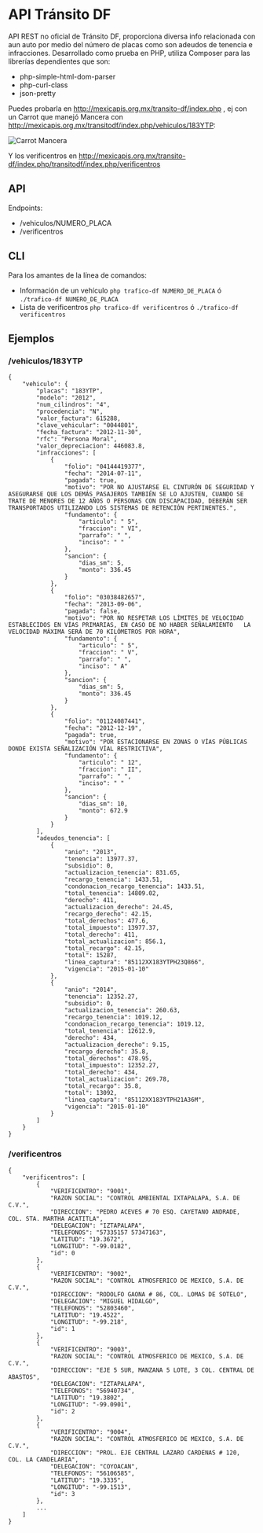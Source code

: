 API Tránsito DF
===========

API REST no oficial de Tránsito DF, proporciona diversa info relacionada con aun auto por medio del número de placas como son adeudos de tenencia e infracciones. 
Desarrollado como prueba en PHP, utiliza Composer para las librerías dependientes que son:

- php-simple-html-dom-parser
- php-curl-class
- json-pretty

Puedes probarla en http://mexicapis.org.mx/transito-df/index.php , ej con un Carrot que manejó Mancera con http://mexicapis.org.mx/transitodf/index.php/vehiculos/183YTP:

![Carrot Mancera](http://438424cd093f86f0c7e0-2cd4f1b3b970cf6c05d6a60490c230b4.r88.cf2.rackcdn.com/mancera300613_g.jpg)

Y los verificentros en http://mexicapis.org.mx/transito-df/index.php/transitodf/index.php/verificentros

## API

Endpoints:

- /vehiculos/NUMERO_PLACA
- /verificentros

## CLI

Para los amantes de la línea de comandos:

- Información de un vehículo ```php trafico-df NUMERO_DE_PLACA``` ó ```./trafico-df NUMERO_DE_PLACA```
- Lista de verificentros ```php trafico-df verificentros``` ó ```./trafico-df verificentros```

## Ejemplos

### /vehiculos/183YTP


```
{
    "vehiculo": {
        "placas": "183YTP",
        "modelo": "2012",
        "num_cilindros": "4",
        "procedencia": "N",
        "valor_factura": 615288,
        "clave_vehicular": "0044801",
        "fecha_factura": "2012-11-30",
        "rfc": "Persona Moral",
        "valor_depreciacion": 446083.8,
        "infracciones": [
            {
                "folio": "04144419377",
                "fecha": "2014-07-11",
                "pagada": true,
                "motivo": "POR NO AJUSTARSE EL CINTURÓN DE SEGURIDAD Y ASEGURARSE QUE LOS DEMÁS PASAJEROS TAMBIÉN SE LO AJUSTEN, CUANDO SE TRATE DE MENORES DE 12 AÑOS O PERSONAS CON DISCAPACIDAD, DEBERÁN SER TRANSPORTADOS UTILIZANDO LOS SISTEMAS DE RETENCIÓN PERTINENTES.",
                "fundamento": {
                    "articulo": " 5",
                    "fraccion": " VI",
                    "parrafo": " ",
                    "inciso": " "
                },
                "sancion": {
                    "dias_sm": 5,
                    "monto": 336.45
                }
            },
            {
                "folio": "03038482657",
                "fecha": "2013-09-06",
                "pagada": false,
                "motivo": "POR NO RESPETAR LOS LÍMITES DE VELOCIDAD ESTABLECIDOS EN VÍAS PRIMARIAS, EN CASO DE NO HABER SEÑALAMIENTO   LA VELOCIDAD MÁXIMA SERÁ DE 70 KILÓMETROS POR HORA",
                "fundamento": {
                    "articulo": " 5",
                    "fraccion": " V",
                    "parrafo": " ",
                    "inciso": " A"
                },
                "sancion": {
                    "dias_sm": 5,
                    "monto": 336.45
                }
            },
            {
                "folio": "01124087441",
                "fecha": "2012-12-19",
                "pagada": true,
                "motivo": "POR ESTACIONARSE EN ZONAS O VÍAS PÚBLICAS  DONDE EXISTA SEÑALIZACIÓN VÍAL RESTRICTIVA",
                "fundamento": {
                    "articulo": " 12",
                    "fraccion": " II",
                    "parrafo": " ",
                    "inciso": " "
                },
                "sancion": {
                    "dias_sm": 10,
                    "monto": 672.9
                }
            }
        ],
        "adeudos_tenencia": [
            {
                "anio": "2013",
                "tenencia": 13977.37,
                "subsidio": 0,
                "actualizacion_tenencia": 831.65,
                "recargo_tenencia": 1433.51,
                "condonacion_recargo_tenencia": 1433.51,
                "total_tenencia": 14809.02,
                "derecho": 411,
                "actualizacion_derecho": 24.45,
                "recargo_derecho": 42.15,
                "total_derechos": 477.6,
                "total_impuesto": 13977.37,
                "total_derecho": 411,
                "total_actualizacion": 856.1,
                "total_recargo": 42.15,
                "total": 15287,
                "linea_captura": "85112XX183YTPH23Q866",
                "vigencia": "2015-01-10"
            },
            {
                "anio": "2014",
                "tenencia": 12352.27,
                "subsidio": 0,
                "actualizacion_tenencia": 260.63,
                "recargo_tenencia": 1019.12,
                "condonacion_recargo_tenencia": 1019.12,
                "total_tenencia": 12612.9,
                "derecho": 434,
                "actualizacion_derecho": 9.15,
                "recargo_derecho": 35.8,
                "total_derechos": 478.95,
                "total_impuesto": 12352.27,
                "total_derecho": 434,
                "total_actualizacion": 269.78,
                "total_recargo": 35.8,
                "total": 13092,
                "linea_captura": "85112XX183YTPH21A36M",
                "vigencia": "2015-01-10"
            }
        ]
    }
}
```

### /verificentros

```
{
	"verificentros": [
		{
			"VERIFICENTRO": "9001",
			"RAZON SOCIAL": "CONTROL AMBIENTAL IXTAPALAPA, S.A. DE C.V.",
			"DIRECCION": "PEDRO ACEVES # 70 ESQ. CAYETANO ANDRADE, COL. STA. MARTHA ACATITLA",
			"DELEGACION": "IZTAPALAPA",
			"TELEFONOS": "57335157 57347163",
			"LATITUD": "19.3672",
			"LONGITUD": "-99.0182",
			"id": 0
		},
		{
			"VERIFICENTRO": "9002",
			"RAZON SOCIAL": "CONTROL ATMOSFERICO DE MEXICO, S.A. DE C.V.",
			"DIRECCION": "RODOLFO GAONA # 86, COL. LOMAS DE SOTELO",
			"DELEGACION": "MIGUEL HIDALGO",
			"TELEFONOS": "52803460",
			"LATITUD": "19.4522",
			"LONGITUD": "-99.218",
			"id": 1
		},
		{
			"VERIFICENTRO": "9003",
			"RAZON SOCIAL": "CONTROL ATMOSFERICO DE MEXICO, S.A. DE C.V.",
			"DIRECCION": "EJE 5 SUR, MANZANA 5 LOTE, 3 COL. CENTRAL DE ABASTOS",
			"DELEGACION": "IZTAPALAPA",
			"TELEFONOS": "56940734",
			"LATITUD": "19.3802",
			"LONGITUD": "-99.0901",
			"id": 2
		},
		{
			"VERIFICENTRO": "9004",
			"RAZON SOCIAL": "CONTROL ATMOSFERICO DE MEXICO, S.A. DE C.V.",
			"DIRECCION": "PROL. EJE CENTRAL LAZARO CARDENAS # 120, COL. LA CANDELARIA",
			"DELEGACION": "COYOACAN",
			"TELEFONOS": "56106585",
			"LATITUD": "19.3335",
			"LONGITUD": "-99.1513",
			"id": 3
		},
		...
	]
}
```
